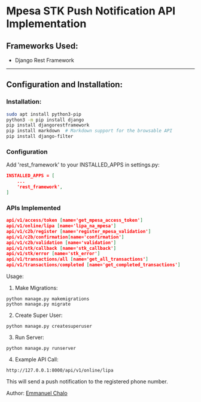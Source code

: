 # Mpesa STK Push Notification API Implementation

## Frameworks Used:

- Django Rest Framework

---

## Configuration and Installation:

### Installation:

```bash
sudo apt install python3-pip
python3 -m pip install django
pip install djangorestframework
pip install markdown  # Markdown support for the browsable API
pip install django-filter
```

### Configuration

Add 'rest_framework' to your INSTALLED_APPS in settings.py:

```json
INSTALLED_APPS = [
    ...
    'rest_framework',
]
```

### APIs Implemented

```json
api/v1/access/token [name='get_mpesa_access_token']
api/v1/online/lipa [name='lipa_na_mpesa']
api/v1/c2b/register [name='register_mpesa_validation']
api/v1/c2b/confirmation[name='confirmation']
api/v1/c2b/validation [name='validation']
api/v1/stk/callback [name='stk_callback']
api/v1/stk/error [name='stk_error']
api/v1/transactions/all [name='get_all_transactions']
api/v1/transactions/completed [name='get_completed_transactions']
```

Usage:

1. Make Migrations:

```
python manage.py makemigrations
python manage.py migrate
```

2. Create Super User:

```
python manage.py createsuperuser
```

3. Run Server:

```
python manage.py runserver
```

4. Example API Call:

```
http://127.0.0.1:8000/api/v1/online/lipa
```

This will send a push notification to the registered phone number.

Author:
[Emmanuel Chalo](https://www.linkedin.com/in/emmanuel-chalo-211336183)
